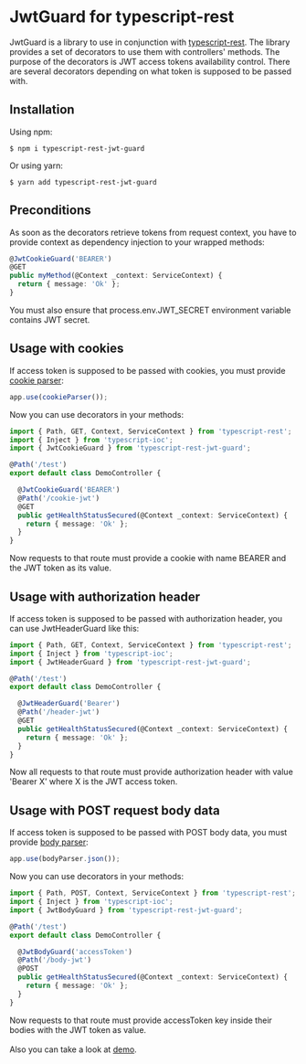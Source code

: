 # JwtGuard for typescript-rest
JwtGuard is a library to use in conjunction with [typescript-rest](https://github.com/thiagobustamante/typescript-rest#readme). The library provides a set of decorators to use them with controllers' methods. The purpose of the decorators is JWT access tokens availability control. There are several decorators depending on what token is supposed to be passed with.
## Installation
Using npm:
```shell
$ npm i typescript-rest-jwt-guard
```
Or using yarn:
```shell
$ yarn add typescript-rest-jwt-guard
```
## Preconditions
As soon as the decorators retrieve tokens from request context, you have to provide context as dependency injection to your wrapped methods:
```ts
@JwtCookieGuard('BEARER')
@GET
public myMethod(@Context _context: ServiceContext) {
  return { message: 'Ok' };
}
```
You must also ensure that process.env.JWT_SECRET environment variable contains JWT secret.
## Usage with cookies
If access token is supposed to be passed with cookies, you must provide [cookie parser](https://github.com/expressjs/cookie-parser#readme):
```ts
app.use(cookieParser());
```
Now you can use decorators in your methods:
```ts
import { Path, GET, Context, ServiceContext } from 'typescript-rest';
import { Inject } from 'typescript-ioc';
import { JwtCookieGuard } from 'typescript-rest-jwt-guard';

@Path('/test')
export default class DemoController {

  @JwtCookieGuard('BEARER')
  @Path('/cookie-jwt')
  @GET
  public getHealthStatusSecured(@Context _context: ServiceContext) {
    return { message: 'Ok' };
  }
}
```
Now requests to that route must provide a cookie with name BEARER and the JWT token as its value.
## Usage with authorization header
If access token is supposed to be passed with authorization header, you can use JwtHeaderGuard like this:
```ts
import { Path, GET, Context, ServiceContext } from 'typescript-rest';
import { Inject } from 'typescript-ioc';
import { JwtHeaderGuard } from 'typescript-rest-jwt-guard';

@Path('/test')
export default class DemoController {

  @JwtHeaderGuard('Bearer')
  @Path('/header-jwt')
  @GET
  public getHealthStatusSecured(@Context _context: ServiceContext) {
    return { message: 'Ok' };
  }
}
```
Now all requests to that route must provide authorization header with value 'Bearer X' where X is the JWT access token.
## Usage with POST request body data
If access token is supposed to be passed with POST body data, you must provide [body parser](https://github.com/expressjs/body-parser#readme):
```ts
app.use(bodyParser.json());
```
Now you can use decorators in your methods:
```ts
import { Path, POST, Context, ServiceContext } from 'typescript-rest';
import { Inject } from 'typescript-ioc';
import { JwtBodyGuard } from 'typescript-rest-jwt-guard';

@Path('/test')
export default class DemoController {

  @JwtBodyGuard('accessToken')
  @Path('/body-jwt')
  @POST
  public getHealthStatusSecured(@Context _context: ServiceContext) {
    return { message: 'Ok' };
  }
}
```
Now requests to that route must provide accessToken key inside their bodies with the JWT token as value.<br><br>
Also you can take a look at [demo](https://github.com/mavedev/typescript-rest-jwt-guard/tree/master/demo).
